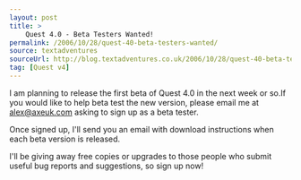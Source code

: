 ```yaml
---
layout: post
title: >
    Quest 4.0 - Beta Testers Wanted!
permalink: /2006/10/28/quest-40-beta-testers-wanted/
source: textadventures
sourceUrl: http://blog.textadventures.co.uk/2006/10/28/quest-40-beta-testers-wanted/
tag: [Quest v4]
---
```

I am planning to release the first beta of Quest 4.0 in the next week or so.If you would like to help beta test the new version, please email me at <a href="mailto:alex@axeuk.com">alex@axeuk.com</a> asking to sign up as a beta tester.

Once signed up, I'll send you an email with download instructions when each beta version is released.

I'll be giving away free copies or upgrades to those people who submit useful bug reports and suggestions, so sign up now!